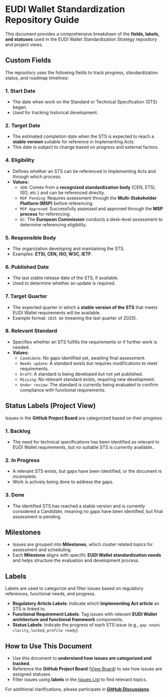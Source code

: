 # EUDI Wallet Standardization Repository Guide

This document provides a comprehensive breakdown of the **fields, labels, and statuses** used in the EUDI Wallet Standardization Strategy repository and project views.

## **Custom Fields**
The repository uses the following fields to track progress, standardization status, and roadmap timelines:

### **1. Start Date**
- The date when work on the Standard or Technical Specification (STS) began.
- Used for tracking historical development.

### **2. Target Date**
- The estimated completion date when the STS is expected to reach a **stable version** suitable for reference in Implementing Acts.
- This date is subject to change based on progress and external factors.

### **4. Eligibility**
- Defines whether an STS can be referenced in Implementing Acts and through which process.
- **Values:**
  - `SDO`: Comes from a **recognized standardization body** (CEN, ETSI, ISO, etc.) and can be referenced directly.
  - `MSP Pending`: Requires assessment through the **Multi-Stakeholder Platform (MSP)** before referencing.
  - `MSP Approved`: Successfully assessed and approved through the **MSP process** for referencing.
  - `EC`: The **European Commission** conducts a desk-level assessment to determine referencing eligibility.

### **5. Responsible Body**
- The organization developing and maintaining the STS.
- Examples: **ETSI, CEN, ISO, W3C, IETF**.

### **6. Published Date**
- The last stable release date of the STS, if available.
- Used to determine whether an update is required.

### **7. Target Quarter**
- The expected quarter in which a **stable version of the STS** that meets EUDI Wallet requirements will be available.
- Example format: `2025 Q4` (meaning the last quarter of 2025).

### **8. Relevant Standard**
- Specifies whether an STS fulfills the requirements or if further work is needed.
- **Values:**
  - `Candidate`: No gaps identified yet, awaiting final assessment.
  - `Needs update`: A standard exists but requires modifications to meet requirements.
  - `Draft`: A standard is being developed but not yet published.
  - `Missing`: No relevant standard exists, requiring new development.
  - `Under review`: The standard is currently being evaluated to confirm compliance with functional requirements.

## **Status Labels (Project View)**
Issues in the **GitHub Project Board** are categorized based on their progress:

### **1. Backlog**
- The need for technical specifications has been identified as relevant to EUDI Wallet requirements, but no suitable STS is currently available..

### **2. In Progress**
- A relevant STS exists, but gaps have been identified, or the document is incomplete.
- Work is actively being done to address the gaps.

### **3. Done**
- The identified STS has reached a stable version and is currently considered a Candidate, meaning no gaps have been identified, but final assessment is pending.

## **Milestones**
- Issues are grouped into **Milestones**, which cluster related topics for assessment and scheduling.  
- Each **Milestone** aligns with specific **EUDI Wallet standardization needs** and helps structure the evaluation and development process.

## **Labels**
Labels are used to categorize and filter issues based on regulatory references, functional needs, and progress.
- **Regulatory Article Labels**: Indicate which **Implementing Act article** an STS is linked to.
- **Functional Requirement Labels**: Tag issues with relevant **EUDI Wallet architecture and functional framework** components.
- **Status Labels**: Indicate the progress of each STS issue (e.g., `gap needs clarity`, `locked`, `profile ready`).

## **How to Use This Document**
- Use this document to **understand how issues are categorized and tracked**.
- Reference the **GitHub Project Board** ([View Board](https://github.com/orgs/eu-digital-identity-wallet/projects/29)) to see how issues are assigned statuses.
- Filter issues using **labels** in the [Issues List](https://github.com/eu-digital-identity-wallet/ec-internal-standards/issues) to find relevant topics.

For additional clarifications, please participate in **[GitHub Discussions](https://github.com/eu-digital-identity-wallet/ec-internal-standards/discussions)**.
